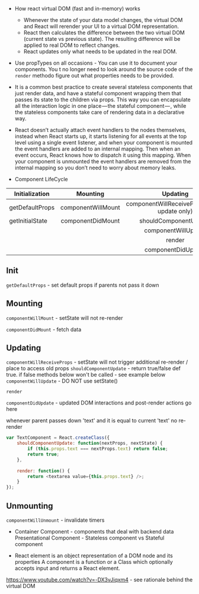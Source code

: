 * How react virtual DOM (fast and in-memory) works
  * Whenever the state of your data model changes, the virtual DOM and React will rerender your UI to a virtual DOM representation.
  * React then calculates the difference between the two virtual DOM (current state vs previous state).
    The resulting difference will be applied to real DOM to reflect changes.
  * React updates only what needs to be updated in the real DOM.   
* Use propTypes on all occasions - You can use it to document your components. You t no longer need to look around the source code of the `render` methodo figure out what properties needs to be provided.

* It is a common best practice to create several stateless components that just render data, and have a stateful component wrapping them that passes its state to the children via props. This way you can encapsulate all the interaction logic in one place — the stateful component — , while the stateless components take care of rendering data in a declarative way.

* React doesn’t actually attach event handlers to the nodes themselves, instead when React starts up, it starts listening for all events at the top level using a single event listener, and when your component is mounted the event handlers are added to an internal mapping. Then when an event occurs, React knows how to dispatch it using this mapping. When your component is unmounted the event handlers are removed from the internal mapping so you don’t need to worry about memory leaks.

* Component LifeCycle

|Initialization   |Mounting           |Updating  |Unmounting|
| -------- |:---------------:|:---------------:| --------:|
|getDefaultProps   |componentWillMount|componentWillReceiveProps(props update only)|componentWillUnmount
|getInitialState   |componentDidMount |shouldComponentUpdate|
|                  |                  |componentWillUpdate|
|                  |                  |render|
|                  |                  |componentDidUpdate|

Init
---
`getDefaultProps` - set default props if parents not pass it down

Mounting
---
`componentWillMount` - setState will not re-render

`componentDidMount` - fetch data

Updating
---
`componentWillReceiveProps` - setState will not trigger additional re-render / place to access old props
`shouldComponentUpdate` - return true/false def true. if false methods below won't be called - see example below
`componentWillUpdate` - DO NOT use setState()

`render`

`componentDidUpdate`  - updated DOM interactions and post-render actions go here                              

whenever parent passes down 'text' and it is equal to current 'text' no re-render

```javascript
var TextComponent = React.createClass({
    shouldComponentUpdate: function(nextProps, nextState) {
        if (this.props.text === nextProps.text) return false;
        return true;
    },
    
    render: function() {
        return <textarea value={this.props.text} />;
    }
});
```
Unmounting
---
`componentWillUnmount` - invalidate timers

* Container Component - components that deal with backend data
Presentational Component - Stateless component vs Stateful component

* React element is an object representation of a DOM node and its properties
  A component is a function or a Class which optionally accepts input and returns a React element.


https://www.youtube.com/watch?v=-DX3vJiqxm4 - see rationale behind the virtual DOM
